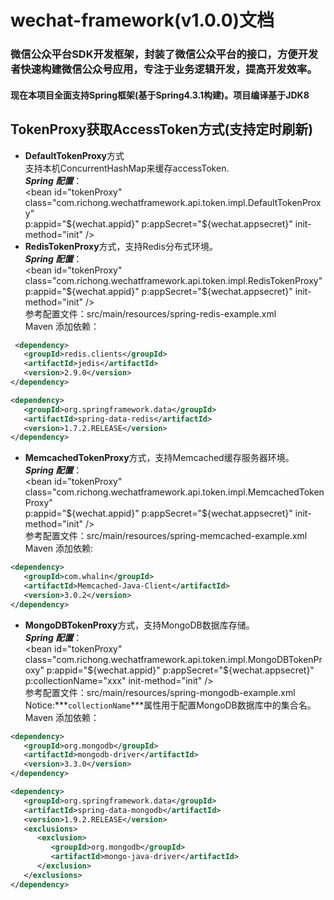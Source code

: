 # wechat-framework(v1.0.0)文档
### 微信公众平台SDK开发框架，封装了微信公众平台的接口，方便开发者快速构建微信公众号应用，专注于业务逻辑开发，提高开发效率。  
#### 现在本项目全面支持Spring框架(基于Spring4.3.1构建)。项目编译基于JDK8
## TokenProxy获取AccessToken方式(支持定时刷新)
   - **DefaultTokenProxy**方式  
   支持本机ConcurrentHashMap来缓存accessToken.  
***Spring 配置***：  
   \<bean id="tokenProxy" class="com.richong.wechatframework.api.token.impl.DefaultTokenProxy"  
             p:appid="${wechat.appid}" p:appSecret="${wechat.appsecret}" init-method="init" />
   - **RedisTokenProxy**方式，支持Redis分布式环境。  
***Spring 配置***：  
   \<bean id="tokenProxy" class="com.richong.wechatframework.api.token.impl.RedisTokenProxy"  
             p:appid="${wechat.appid}" p:appSecret="${wechat.appsecret}" init-method="init" />  
   参考配置文件：src/main/resources/spring-redis-example.xml  
   Maven 添加依赖：  
   ```xml
    <dependency>  
      <groupId>redis.clients</groupId>  
      <artifactId>jedis</artifactId>  
      <version>2.9.0</version>  
   </dependency>  
   
   <dependency>  
      <groupId>org.springframework.data</groupId>  
      <artifactId>spring-data-redis</artifactId>  
      <version>1.7.2.RELEASE</version>  
   </dependency>  
   ```
   - **MemcachedTokenProxy**方式，支持Memcached缓存服务器环境。  
***Spring 配置***：  
      \<bean id="tokenProxy" class="com.richong.wechatframework.api.token.impl.MemcachedTokenProxy"  
             p:appid="${wechat.appid}" p:appSecret="${wechat.appsecret}" init-method="init" />  
   参考配置文件：src/main/resources/spring-memcached-example.xml  
      Maven 添加依赖:  

   ```xml
   <dependency>  
      <groupId>com.whalin</groupId>  
      <artifactId>Memcached-Java-Client</artifactId>  
      <version>3.0.2</version>  
   </dependency>
   ```
   - **MongoDBTokenProxy**方式，支持MongoDB数据库存储。  
***Spring 配置***：  
      \<bean id="tokenProxy" class="com.richong.wechatframework.api.token.impl.MongoDBTokenProxy"
               p:appid="${wechat.appid}" p:appSecret="${wechat.appsecret}" p:collectionName="xxx" init-method="init" />  
   参考配置文件：src/main/resources/spring-mongodb-example.xml  
       Notice:***`collectionName`***属性用于配置MongoDB数据库中的集合名。  
       Maven 添加依赖：  
   ```xml
   <dependency>
      <groupId>org.mongodb</groupId>  
      <artifactId>mongodb-driver</artifactId>  
      <version>3.3.0</version>
   </dependency>  
   
   <dependency>  
      <groupId>org.springframework.data</groupId>  
      <artifactId>spring-data-mongodb</artifactId>  
      <version>1.9.2.RELEASE</version>  
      <exclusions>  
         <exclusion>  
            <groupId>org.mongodb</groupId>  
            <artifactId>mongo-java-driver</artifactId>  
         </exclusion>  
      </exclusions>  
   </dependency>
   ```
